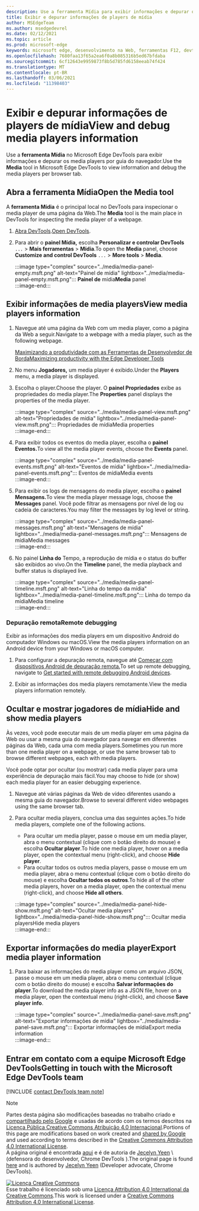 ```yaml
---
description: Use a ferramenta Mídia para exibir informações e depurar os media players por guia do navegador.
title: Exibir e depurar informações de players de mídia
author: MSEdgeTeam
ms.author: msedgedevrel
ms.date: 02/12/2021
ms.topic: article
ms.prod: microsoft-edge
keywords: microsoft edge, desenvolvimento na Web, ferramentas F12, devtools
ms.openlocfilehash: 7680faa13f65a2ea6f0a8b085316b5ed67bfdaba
ms.sourcegitcommit: 6cf12643e9959873f8b5d785fd6158eeab74f424
ms.translationtype: MT
ms.contentlocale: pt-BR
ms.lasthandoff: 03/06/2021
ms.locfileid: "11398403"
---
```

<!-- Copyright Jecelyn Yeen

   Licensed under the Apache License, Version 2.0 (the "License");
   you may not use this file except in compliance with the License.
   You may obtain a copy of the License at

       https://www.apache.org/licenses/LICENSE-2.0

   Unless required by applicable law or agreed to in writing, software
   distributed under the License is distributed on an "AS IS" BASIS,
   WITHOUT WARRANTIES OR CONDITIONS OF ANY KIND, either express or implied.
   See the License for the specific language governing permissions and
   limitations under the License.  -->  

# <a name="view-and-debug-media-players-information"></a><span data-ttu-id="0da6f-104">Exibir e depurar informações de players de mídia</span><span class="sxs-lookup"><span data-stu-id="0da6f-104">View and debug media players information</span></span>  

<span data-ttu-id="0da6f-105">Use a **ferramenta Mídia** no Microsoft Edge DevTools para exibir informações e depurar os media players por guia do navegador.</span><span class="sxs-lookup"><span data-stu-id="0da6f-105">Use the **Media** tool in Microsoft Edge DevTools to view information and debug the media players per browser tab.</span></span>  

## <a name="open-the-media-tool"></a><span data-ttu-id="0da6f-106">Abra a ferramenta Mídia</span><span class="sxs-lookup"><span data-stu-id="0da6f-106">Open the Media tool</span></span>  

<span data-ttu-id="0da6f-107">A **ferramenta Mídia** é o principal local no DevTools para inspecionar o media player de uma página da Web.</span><span class="sxs-lookup"><span data-stu-id="0da6f-107">The **Media** tool is the main place in DevTools for inspecting the media player of a webpage.</span></span>

1.  <span data-ttu-id="0da6f-108">[Abra DevTools][DevtoolsGuideChromiumOpen].</span><span class="sxs-lookup"><span data-stu-id="0da6f-108">[Open DevTools][DevtoolsGuideChromiumOpen].</span></span>  
1.  <span data-ttu-id="0da6f-109">Para abrir o **painel Mídia,** escolha **Personalizar e controlar DevTools** `...`  >  **Mais ferramentas**  >  **Mídia**.</span><span class="sxs-lookup"><span data-stu-id="0da6f-109">To open the **Media** panel, choose **Customize and control DevTools** `...` > **More tools** > **Media**.</span></span>  
    
    :::image type="complex" source="../media/media-panel-empty.msft.png" alt-text="Painel de mídia" lightbox="../media/media-panel-empty.msft.png":::
       <span data-ttu-id="0da6f-111">**Painel de** mídia</span><span class="sxs-lookup"><span data-stu-id="0da6f-111">**Media** panel</span></span>  
    :::image-end:::  
    
## <a name="view-media-players-information"></a><span data-ttu-id="0da6f-112">Exibir informações de media players</span><span class="sxs-lookup"><span data-stu-id="0da6f-112">View media players information</span></span>  

1.  <span data-ttu-id="0da6f-113">Navegue até uma página da Web com um media player, como a página da Web a seguir.</span><span class="sxs-lookup"><span data-stu-id="0da6f-113">Navigate to a webpage with a media player, such as the following webpage.</span></span>  
    
    [<span data-ttu-id="0da6f-114">Maximizando a produtividade com as Ferramentas de Desenvolvedor de Borda</span><span class="sxs-lookup"><span data-stu-id="0da6f-114">Maximizing productivity with the Edge Developer Tools</span></span>][BingVideosSearchViewDetailMidE0BA14EC0E0D18C06C8DE0BA14EC0E0D18C06C8]  
    
1.  <span data-ttu-id="0da6f-115">No menu **Jogadores,** um media player é exibido.</span><span class="sxs-lookup"><span data-stu-id="0da6f-115">Under the **Players** menu, a media player is displayed.</span></span>  
1.  <span data-ttu-id="0da6f-116">Escolha o player.</span><span class="sxs-lookup"><span data-stu-id="0da6f-116">Choose the player.</span></span>  <span data-ttu-id="0da6f-117">O **painel Propriedades** exibe as propriedades do media player.</span><span class="sxs-lookup"><span data-stu-id="0da6f-117">The **Properties** panel displays the properties of the media player.</span></span>  
    
    :::image type="complex" source="../media/media-panel-view.msft.png" alt-text="Propriedades de mídia" lightbox="../media/media-panel-view.msft.png":::
       <span data-ttu-id="0da6f-119">Propriedades de mídia</span><span class="sxs-lookup"><span data-stu-id="0da6f-119">Media properties</span></span>  
    :::image-end:::  
    
1.  <span data-ttu-id="0da6f-120">Para exibir todos os eventos do media player, escolha o **painel Eventos.**</span><span class="sxs-lookup"><span data-stu-id="0da6f-120">To view all the media player events, choose the **Events** panel.</span></span>  
    
    :::image type="complex" source="../media/media-panel-events.msft.png" alt-text="Eventos de mídia" lightbox="../media/media-panel-events.msft.png":::
       <span data-ttu-id="0da6f-122">Eventos de mídia</span><span class="sxs-lookup"><span data-stu-id="0da6f-122">Media events</span></span>  
    :::image-end:::  
    
1.  <span data-ttu-id="0da6f-123">Para exibir os logs de mensagens do media player, escolha o **painel Mensagens.**</span><span class="sxs-lookup"><span data-stu-id="0da6f-123">To view the media player message logs, choose the **Messages** panel.</span></span>  <span data-ttu-id="0da6f-124">Você pode filtrar as mensagens por nível de log ou cadeia de caracteres.</span><span class="sxs-lookup"><span data-stu-id="0da6f-124">You may filter the messages by log level or string.</span></span>  
    
    :::image type="complex" source="../media/media-panel-messages.msft.png" alt-text="Mensagens de mídia" lightbox="../media/media-panel-messages.msft.png":::
       <span data-ttu-id="0da6f-126">Mensagens de mídia</span><span class="sxs-lookup"><span data-stu-id="0da6f-126">Media messages</span></span>  
    :::image-end:::  
    
1.  <span data-ttu-id="0da6f-127">No painel **Linha do** Tempo, a reprodução de mídia e o status do buffer são exibidos ao vivo.</span><span class="sxs-lookup"><span data-stu-id="0da6f-127">On the **Timeline** panel, the media playback and buffer status is displayed live.</span></span>  
    
    :::image type="complex" source="../media/media-panel-timeline.msft.png" alt-text="Linha do tempo da mídia" lightbox="../media/media-panel-timeline.msft.png":::
       <span data-ttu-id="0da6f-129">Linha do tempo da mídia</span><span class="sxs-lookup"><span data-stu-id="0da6f-129">Media timeline</span></span>  
    :::image-end:::  
    
### <a name="remote-debugging"></a><span data-ttu-id="0da6f-130">Depuração remota</span><span class="sxs-lookup"><span data-stu-id="0da6f-130">Remote debugging</span></span>  

<span data-ttu-id="0da6f-131">Exibir as informações dos media players em um dispositivo Android do computador Windows ou macOS.</span><span class="sxs-lookup"><span data-stu-id="0da6f-131">View the media players information on an Android device from your Windows or macOS computer.</span></span>  

1.  <span data-ttu-id="0da6f-132">Para configurar a depuração remota, navegue até [Começar com dispositivos Android de depuração remota.][DevtoolsGuideChromiumRemoteDebuggingIndex]</span><span class="sxs-lookup"><span data-stu-id="0da6f-132">To set up remote debugging, navigate to [Get started with remote debugging Android devices][DevtoolsGuideChromiumRemoteDebuggingIndex].</span></span>  
1.  <span data-ttu-id="0da6f-133">Exibir as informações dos media players remotamente.</span><span class="sxs-lookup"><span data-stu-id="0da6f-133">View the media players information remotely.</span></span>  
    
    <!-- TODO: recreate image using an Android device -->  
    <!--  
    :::image type="complex" source="../media/media-panel-remote-debug.msft.png" alt-text="Remote debugging" lightbox="../media/media-panel-remote-debug.msft.png":::
       Remote debugging  
    :::image-end:::  
    -->  
    
## <a name="hide-and-show-media-players"></a><span data-ttu-id="0da6f-134">Ocultar e mostrar jogadores de mídia</span><span class="sxs-lookup"><span data-stu-id="0da6f-134">Hide and show media players</span></span>  

<span data-ttu-id="0da6f-135">Às vezes, você pode executar mais de um media player em uma página da Web ou usar a mesma guia do navegador para navegar em diferentes páginas da Web, cada uma com media players.</span><span class="sxs-lookup"><span data-stu-id="0da6f-135">Sometimes you run more than one media player on a webpage, or use the same browser tab to browse different webpages, each with media players.</span></span>

<span data-ttu-id="0da6f-136">Você pode optar por ocultar \(ou mostrar\) cada media player para uma experiência de depuração mais fácil.</span><span class="sxs-lookup"><span data-stu-id="0da6f-136">You may choose to hide \(or show\) each media player for an easier debugging experience.</span></span>  

1.  <span data-ttu-id="0da6f-137">Navegue até várias páginas da Web de vídeo diferentes usando a mesma guia do navegador.</span><span class="sxs-lookup"><span data-stu-id="0da6f-137">Browse to several different video webpages using the same browser tab.</span></span>  
1.  <span data-ttu-id="0da6f-138">Para ocultar media players, conclua uma das seguintes ações.</span><span class="sxs-lookup"><span data-stu-id="0da6f-138">To hide media players, complete one of the following actions.</span></span>  
    *   <span data-ttu-id="0da6f-139">Para ocultar um media player, passe o mouse em um media player, abra o menu contextual \(clique com o botão direito do mouse\) e escolha **Ocultar player**.</span><span class="sxs-lookup"><span data-stu-id="0da6f-139">To hide one media player, hover on a media player, open the contextual menu \(right-click\), and choose **Hide player**.</span></span>  
    *   <span data-ttu-id="0da6f-140">Para ocultar todos os outros media players, passe o mouse em um media player, abra o menu contextual \(clique com o botão direito do mouse\) e escolha **Ocultar todos os outros**.</span><span class="sxs-lookup"><span data-stu-id="0da6f-140">To hide all of the other media players, hover on a media player, open the contextual menu \(right-click\), and choose **Hide all others**.</span></span>  
    
    :::image type="complex" source="../media/media-panel-hide-show.msft.png" alt-text="Ocultar media players" lightbox="../media/media-panel-hide-show.msft.png":::
       <span data-ttu-id="0da6f-142">Ocultar media players</span><span class="sxs-lookup"><span data-stu-id="0da6f-142">Hide media players</span></span>  
    :::image-end:::  
    
## <a name="export-media-player-information"></a><span data-ttu-id="0da6f-143">Exportar informações do media player</span><span class="sxs-lookup"><span data-stu-id="0da6f-143">Export media player information</span></span>  

1.  <span data-ttu-id="0da6f-144">Para baixar as informações do media player como um arquivo JSON, passe o mouse em um media player, abra o menu contextual \(clique com o botão direito do mouse\) e escolha **Salvar informações do player**.</span><span class="sxs-lookup"><span data-stu-id="0da6f-144">To download the media player info as a JSON file, hover on a media player, open the contextual menu \(right-click\), and choose **Save player info**.</span></span>  
    
    :::image type="complex" source="../media/media-panel-save.msft.png" alt-text="Exportar informações de mídia" lightbox="../media/media-panel-save.msft.png":::
       <span data-ttu-id="0da6f-146">Exportar informações de mídia</span><span class="sxs-lookup"><span data-stu-id="0da6f-146">Export media information</span></span>  
    :::image-end:::  
    
## <a name="getting-in-touch-with-the-microsoft-edge-devtools-team"></a><span data-ttu-id="0da6f-147">Entrar em contato com a equipe Microsoft Edge DevTools</span><span class="sxs-lookup"><span data-stu-id="0da6f-147">Getting in touch with the Microsoft Edge DevTools team</span></span>  

[!INCLUDE [contact DevTools team note](../includes/contact-devtools-team-note.md)]  

<!-- links -->  

[DevtoolsGuideChromiumOpen]: ../open/index.md "Abra o Microsoft Edge (Chromium) DevTools | Microsoft Docs"  

[DevtoolsGuideChromiumRemoteDebuggingIndex]: ../remote-debugging/index.md "Começar com a depuração remota de dispositivos Android | Microsoft Docs"  

[BingVideosSearchViewDetailMidE0BA14EC0E0D18C06C8DE0BA14EC0E0D18C06C8]: https://www.bing.com/videos/search?view=detail&mid=DE0BA14EC0E0D18C06C8DE0BA14EC0E0D18C06C8 "Maximizando a produtividade com as ferramentas de desenvolvedor de borda | Bing Video"  

> [!NOTE]
> <span data-ttu-id="0da6f-151">Partes desta página são modificações baseadas no trabalho criado e [compartilhado pelo Google][GoogleSitePolicies] e usadas de acordo com os termos descritos na [Licença Pública Creative Commons Atribuição 4.0 Internacional][CCA4IL].</span><span class="sxs-lookup"><span data-stu-id="0da6f-151">Portions of this page are modifications based on work created and [shared by Google][GoogleSitePolicies] and used according to terms described in the [Creative Commons Attribution 4.0 International License][CCA4IL].</span></span>  
> <span data-ttu-id="0da6f-152">A página original é encontrada [aqui](https://developers.google.com/web/tools/chrome-devtools/media-panel/index) e é de autoria de [Jecelyn Yeen][JecelynYeen] \ (defensora do desenvolvedor, Chrome DevTools \).</span><span class="sxs-lookup"><span data-stu-id="0da6f-152">The original page is found [here](https://developers.google.com/web/tools/chrome-devtools/media-panel/index) and is authored by [Jecelyn Yeen][JecelynYeen] \(Developer advocate, Chrome DevTools\).</span></span>  

[![Licença Creative Commons][CCby4Image]][CCA4IL]  
<span data-ttu-id="0da6f-154">Esse trabalho é licenciado sob uma [Licença Attribution 4.0 International da Creative Commons][CCA4IL].</span><span class="sxs-lookup"><span data-stu-id="0da6f-154">This work is licensed under a [Creative Commons Attribution 4.0 International License][CCA4IL].</span></span>  

[CCA4IL]: https://creativecommons.org/licenses/by/4.0  
[CCby4Image]: https://i.creativecommons.org/l/by/4.0/88x31.png  
[GoogleSitePolicies]: https://developers.google.com/terms/site-policies  
[JecelynYeen]: https://developers.google.com/web/resources/contributors/jecelynyeen  

